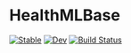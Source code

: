 # HealthMLBase

[![Stable](https://img.shields.io/badge/docs-stable-blue.svg)](https://JuliaHealth.github.io/HealthMLBase.jl/stable)
[![Dev](https://img.shields.io/badge/docs-dev-blue.svg)](https://JuliaHealth.github.io/HealthMLBase.jl/dev)
[![Build Status](https://travis-ci.com/JuliaHealth/HealthMLBase.jl.svg?branch=master)](https://travis-ci.com/JuliaHealth/HealthMLBase.jl)
